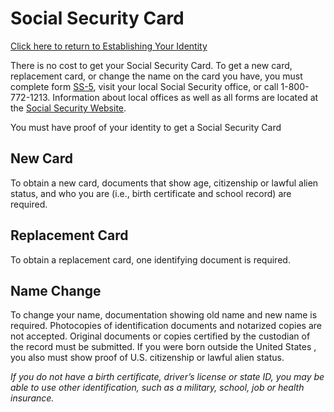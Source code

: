 # Social Security Card

[Click here to return to Establishing Your Identity]

There is no cost to get your Social Security Card.  To get a new card, replacement card, or change the name on the card you have, you must complete form [SS-5], visit your local Social Security office, or call 1-800-772-1213.  Information about local offices as well as all forms are located at the [Social Security Website].

You must have proof of your identity to get a Social Security Card

## New Card

To obtain a new card, documents that show age, citizenship or lawful alien status, and who you are (i.e., birth certificate and school record) are required.

## Replacement Card

To obtain a replacement card, one identifying document is required.

## Name Change

To change your name, documentation showing old name and new name is required.  Photocopies of identification documents and notarized copies are not accepted. Original documents or copies certified by the custodian of the record must be submitted.  If you were born outside the United States , you also must show proof of U.S. citizenship or lawful alien status.

*If you do not have a birth certificate, driver’s license or state ID, you may be able to use other identification, such as a military, school, job or health insurance.*

[Click here to return to Establishing Your Identity]: ./EstablishingIdentity.html
[SS-5]: http://www.ssa.gov/online/ss-5.html
[Social Security Website]: http://www.ssa.gov/
